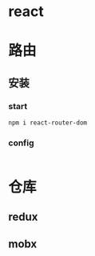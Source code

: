 # react

# 路由
## 安装
### start
```
npm i react-router-dom
```
### config
```

```

# 仓库
## redux

## mobx
